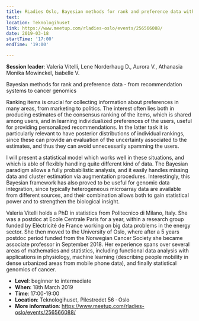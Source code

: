 ```yaml
---
title: RLadies Oslo, Bayesian methods for rank and preference data with Valeria Vitelli
text: 
location: Teknologihuset
link: https://www.meetup.com/rladies-oslo/events/256566088/
date: 2019-03-18
startTime: '17:00'
endTime: '19:00'

---
```


**Session leader**: Valeria Vitelli, Lene Norderhaug D., Aurora V., Athanasia Monika Mowinckel, Isabelle V.

Bayesian methods for rank and preference data - from recommendation systems to cancer genomics

Ranking items is crucial for collecting information about preferences in many areas, from marketing to politics. The interest often lies both in producing estimates of the consensus ranking of the items, which is shared among users, and in learning individualized preferences of the users, useful for providing personalized recommendations. In the latter task it is particularly relevant to have posterior distributions of individual rankings, since these can provide an evaluation of the uncertainty associated to the estimates, and thus they can avoid unnecessarily spamming the users.

I will present a statistical model which works well in these situations, and which is able of flexibly handling quite different kind of data. The Bayesian paradigm allows a fully probabilistic analysis, and it easily handles missing data and cluster estimation via augmentation procedures.
Interestingly, this Bayesian framework has also proved to be useful for genomic data integration, since typically heterogeneous microarray data are available from different sources, and their combination allows both to gain statistical power and to strengthen the biological insight.

Valeria Vitelli holds a PhD in statistics from Politecnico di Milano, Italy. She was a postdoc at Ecole Centrale Paris for a year, within a research group funded by Eléctricité de France working on big data problems in the energy sector. She then moved to the University of Oslo, where after a 5 years postdoc period funded from the Norwegian Cancer Society she became associate professor in September 2018. Her experience spans over several areas of mathematics and statistics, including functional data analysis with applications in physiology, machine learning (describing people mobility in dense urbanized areas from mobile phone data), and finally statistical genomics of cancer.

- **Level**: beginner to intermediate
- **When**: 18th March 2019
- **Time**: 17:00-19:00
- **Location**:   Teknologihuset, Pilestredet 56 · Oslo
- **More information**: https://www.meetup.com/rladies-oslo/events/256566088/
